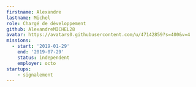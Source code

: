 ```yaml
---
firstname: Alexandre
lastname: Michel
role: Chargé de développement
github: AlexandreMICHEL28
avatar: https://avatars0.githubusercontent.com/u/47142859?s=400&v=4
missions:
  - start: '2019-01-29'
    end: '2019-07-29'
    status: independent
    employer: octo
startups:
    - signalement
---
```

